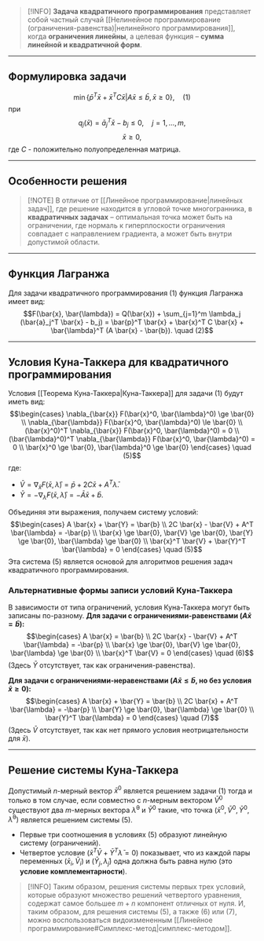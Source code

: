 
> [!INFO] **Задача квадратичного программирования** представляет собой частный случай [[Нелинейное программирование (ограничения-равенства)|нелинейного программирования]], когда **ограничения линейны**, а целевая функция – **сумма линейной и квадратичной форм**.

---

## Формулировка задачи

$$\min \{\bar{p}^T \bar{x} + \bar{x}^T C \bar{x} | A \bar{x} \le \bar{b}, \bar{x} \ge 0\}, \quad (1)$$
при
$$q_j(\bar{x}) = \bar{a}_j^T \bar{x} - b_j \le 0, \quad j = 1,\dots,m,$$
$$\bar{x} \ge 0,$$
где $C$ - положительно полуопределенная матрица.

---

## Особенности решения

> [!NOTE] В отличие от [[Линейное программирование|линейных задач]], где решение находится в угловой точке многогранника, в **квадратичных задачах** – оптимальная точка может быть на ограничении, где нормаль к гиперплоскости ограничения совпадает с направлением градиента, а может быть внутри допустимой области.

---

## Функция Лагранжа

Для задачи квадратичного программирования (1) функция Лагранжа имеет вид:
$$F(\bar{x}, \bar{\lambda}) = Q(\bar{x}) + \sum_{j=1}^m \lambda_j (\bar{a}_j^T \bar{x} - b_j) = \bar{p}^T \bar{x} + \bar{x}^T C \bar{x} + \bar{\lambda}^T (A \bar{x} - \bar{b}). \quad (2)$$

---

## Условия Куна-Таккера для квадратичного программирования

Условия [[Теорема Куна-Таккера|Куна-Таккера]] для задачи (1) будут иметь вид:
$$\begin{cases} \nabla_{\bar{x}} F(\bar{x}^0, \bar{\lambda}^0) \ge \bar{0} \\ \nabla_{\bar{\lambda}} F(\bar{x}^0, \bar{\lambda}^0) \le \bar{0} \\ (\bar{x}^0)^T \nabla_{\bar{x}} F(\bar{x}^0, \bar{\lambda}^0) = 0 \\ (\bar{\lambda}^0)^T \nabla_{\bar{\lambda}} F(\bar{x}^0, \bar{\lambda}^0) = 0 \\ \bar{x}^0 \ge \bar{0}, \bar{\lambda}^0 \ge \bar{0} \end{cases} \quad (5)$$
где:
*   $\bar{V} = \nabla_{\bar{x}} F(\bar{x}, \bar{\lambda}) = \bar{p} + 2C \bar{x} + A^T \bar{\lambda}$.
*   $\bar{Y} = -\nabla_{\bar{\lambda}} F(\bar{x}, \bar{\lambda}) = -\bar{A}\bar{x} + \bar{b}$.

Объединяя эти выражения, получаем систему условий:
$$\begin{cases} A \bar{x} + \bar{Y} = \bar{b} \\ 2C \bar{x} - \bar{V} + A^T \bar{\lambda} = -\bar{p} \\ \bar{x} \ge \bar{0}, \bar{V} \ge \bar{0}, \bar{Y} \ge \bar{0}, \bar{\lambda} \ge \bar{0} \\ \bar{x}^T \bar{V} + \bar{Y}^T \bar{\lambda} = 0 \end{cases} \quad (5)$$
Эта система (5) является основой для алгоритмов решения задач квадратичного программирования.

### Альтернативные формы записи условий Куна-Таккера

В зависимости от типа ограничений, условия Куна-Таккера могут быть записаны по-разному.
**Для задачи с ограничениями-равенствами ($A \bar{x} = \bar{b}$):**
$$\begin{cases} A \bar{x} = \bar{b} \\ 2C \bar{x} - \bar{V} + A^T \bar{\lambda} = -\bar{p} \\ \bar{x} \ge \bar{0}, \bar{V} \ge \bar{0}, \bar{\lambda} \ge \bar{0} \\ \bar{x}^T \bar{V} = 0 \end{cases} \quad (6)$$
(Здесь $\bar{Y}$ отсутствует, так как ограничения-равенства).

**Для задачи с ограничениями-неравенствами ($A \bar{x} \le \bar{b}$, но без условия $\bar{x} \ge 0$):**
$$\begin{cases} A \bar{x} + \bar{Y} = \bar{b} \\ 2C \bar{x} + A^T \bar{\lambda} = -\bar{p} \\ \bar{Y} \ge \bar{0}, \bar{\lambda} \ge \bar{0} \\ \bar{Y}^T \bar{\lambda} = 0 \end{cases} \quad (7)$$
(Здесь $\bar{V}$ отсутствует, так как нет прямого условия неотрицательности для $\bar{x}$).

---

## Решение системы Куна-Таккера

Допустимый $n$-мерный вектор $\bar{x}^0$ является решением задачи (1) тогда и только в том случае, если совместно с $n$-мерным вектором $\bar{V}^0$ существуют два $m$-мерных вектора $\bar{\lambda}^0$ и $\bar{Y}^0$ такие, что точка $(\bar{x}^0, \bar{V}^0, \bar{Y}^0, \bar{\lambda}^0)$ является решением системы (5).

*   Первые три соотношения в условиях (5) образуют линейную систему (ограничений).
*   Четвертое условие ($\bar{x}^T \bar{V} + \bar{Y}^T \bar{\lambda} = 0$) показывает, что из каждой пары переменных $(\bar{x}_i, \bar{V}_i)$ и $(\bar{Y}_j, \bar{\lambda}_j)$ одна должна быть равна нулю (это **условие комплементарности**).

> [!INFO] Таким образом, решения системы первых трех условий, которые образуют множество решений четвертого уравнения, содержат самое большее $m+n$ компонент отличных от нуля. И, таким образом, для решения системы (5), а также (6) или (7), можно воспользоваться видоизмененным [[Линейное программирование#Симплекс-метод|симплекс-методом]].
